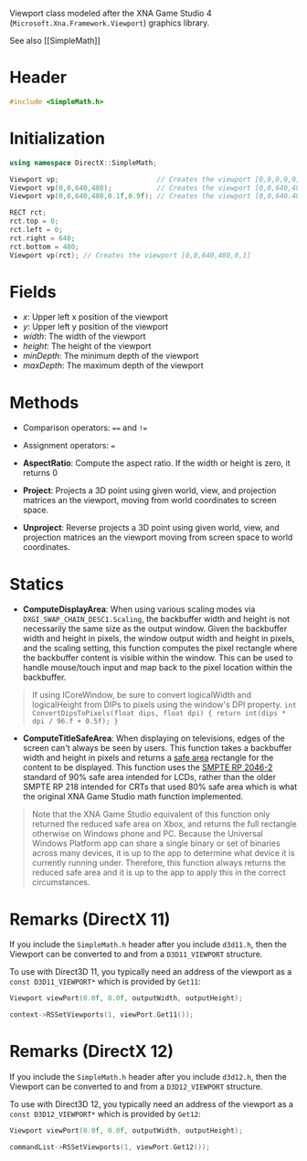 Viewport class modeled after the XNA Game Studio 4 (``Microsoft.Xna.Framework.Viewport``) graphics library.

See also [[SimpleMath]]

# Header

```cpp
#include <SimpleMath.h>
```

# Initialization

```cpp
using namespace DirectX::SimpleMath;

Viewport vp;                        // Creates the viewport [0,0,0,0,0,1]
Viewport vp(0,0,640,480);           // Creates the viewport [0,0,640,480,0,1]
Viewport vp(0,0,640,480,0.1f,0.9f); // Creates the viewport [0,0,640.480,0.1,0.9]

RECT rct;
rct.top = 0;
rct.left = 0;
rct.right = 640;
rct.bottom = 480;
Viewport vp(rct); // Creates the viewport [0,0,640,480,0,1]
```

# Fields
* *x*: Upper left x position of the viewport
* *y*: Upper left y position of the viewport
* *width*: The width of the viewport
* *height*: The height of the viewport
* *minDepth*: The minimum depth of the viewport
* *maxDepth*: The maximum depth of the viewport

# Methods
* Comparison operators: ``==`` and ``!=``
* Assignment operators: ``=``

* **AspectRatio**: Compute the aspect ratio. If the width or height is zero, it returns 0

* **Project**: Projects a 3D point using given world, view, and projection matrices an the viewport, moving from world coordinates to screen space.

* **Unproject**: Reverse projects a 3D point using given world, view, and projection matrices an the viewport moving from screen space to world coordinates.

# Statics
* **ComputeDisplayArea**: When using various scaling modes via ``DXGI_SWAP_CHAIN_DESC1.Scaling``, the backbuffer width and height is not necessarily the same size as the output window. Given the backbuffer width and height in pixels, the window output width and height in pixels, and the scaling setting, this function computes the pixel rectangle where the backbuffer content is visible within the window. This can be used to handle mouse/touch input and map back to the pixel location within the backbuffer.

> If using ICoreWindow, be sure to convert logicalWidth and logicalHeight from DIPs to pixels using the window's DPI property. ``int ConvertDipsToPixels(float dips, float dpi) { return int(dips * dpi / 96.f + 0.5f); }``

* **ComputeTitleSafeArea**: When displaying on televisions, edges of the screen can't always be seen by users. This function takes a backbuffer width and height in pixels and returns a [safe area](https://en.wikipedia.org/wiki/Safe_area_%28television%29) rectangle for the content to be displayed. This function uses the [SMPTE RP 2046-2](http://www.nab.org/xert/scitech/pdfs/tv031510.pdf) standard of 90% safe area intended for LCDs, rather than the older SMPTE RP 218 intended for CRTs that used 80% safe area which is what the original XNA Game Studio math function implemented.

> Note that the XNA Game Studio equivalent of this function only returned the reduced safe area on Xbox, and returns the full rectangle otherwise on Windows phone and PC. Because the Universal Windows Platform app can share a single binary or set of binaries across many devices, it is up to the app to determine what device it is currently running under. Therefore, this function always returns the reduced safe area and it is up to the app to apply this in the correct circumstances.

# Remarks (DirectX 11)

If you include the ``SimpleMath.h`` header after you include ``d3d11.h``, then the Viewport can be converted to and from a ``D3D11_VIEWPORT`` structure.

To use with Direct3D 11, you typically need an address of the viewport as a ``const D3D11_VIEWPORT*`` which is provided by ``Get11``:

```cpp
Viewport viewPort(0.0f, 0.0f, outputWidth, outputHeight);

context->RSSetViewports(1, viewPort.Get11());
```

# Remarks (DirectX 12)
If you include the ``SimpleMath.h`` header after you include ``d3d12.h``, then the Viewport can be converted to and from a ``D3D12_VIEWPORT`` structure.

To use with Direct3D 12, you typically need an address of the viewport as a ``const D3D12_VIEWPORT*`` which is provided by ``Get12``:

```cpp
Viewport viewPort(0.0f, 0.0f, outputWidth, outputHeight);

commandList->RSSetViewports(1, viewPort.Get12());
```
